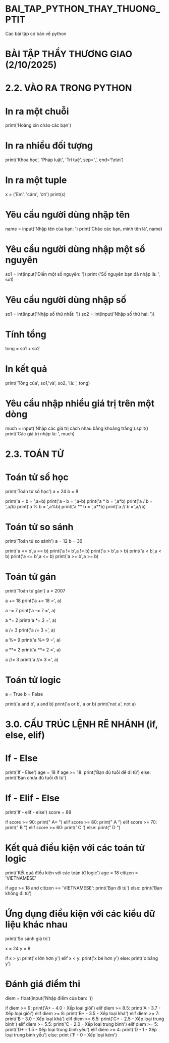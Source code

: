 # BAI_TAP_PYTHON_THAY_THUONG_PTIT
Các bài tập cơ bản về python
# BÀI TẬP THẦY THƯƠNG GIAO (2/10/2025) 

# 2.2. VÀO RA TRONG PYTHON
# In ra một chuỗi   
print('Hoàng xin chào các bạn')

# In ra nhiều đối tượng
print('Khoa học', 'Pháp luật', 'Trí tuệ', sep=',', end='!\n\n')

# In ra một tuple
x = ('Em', 'cảm', 'ơn')
print(x)

# Yêu cầu người dùng nhập tên
name = input('Nhập tên của bạn: ')
print('Chào các bạn, mình tên là', name)

# Yêu cầu người dùng nhập một số nguyên
so1 = int(input('Điền một số nguyên: '))
print ('Số nguyên bạn đã nhập là: ', so1)

# Yêu cầu người dùng nhập số 
so1 = int(input('Nhập số thứ nhất: '))
so2 = int(input('Nhập số thứ hai: '))
# Tính tổng
tong = so1 + so2
# In kết quả
print('Tổng của', so1,'và', so2, 'là: ', tong)

# Yêu cầu nhập nhiều giá trị trên một dòng
much = input('Nhập các giá trị cách nhau bằng khoảng trắng').split()
print('Các giá trị nhập là: ', much)

# 2.3. TOÁN TỬ
# Toán tử số học
print('Toán tử số học')
a = 24
b = 8

print('a + b = ',a+b)
print('a - b = ',a-b)
print('a * b = ',a*b)
print('a / b = ',a/b)
print('a % b = ',a%b)
print('a ** b = ',a**b)
print('a // b =',a//b)

# Toán tử so sánh
print('Toán tử so sánh')
a = 12
b = 36

print('a == b',a == b)
print('a != b',a != b)
print('a > b',a > b)
print('a < b',a < b)
print('a <= b',a <= b)
print('a >= b',a >= b)

# Toán tử gán
print('Toán tử gán')
a = 2007

a += 18
print('a += 18 =', a)

a -= 7
print('a -= 7 =', a) 

a *= 2
print('a *= 2 =', a)

a /= 3
print('a /= 3 =', a)

a %= 9
print('a %= 9 =', a)

a **= 2
print('a **= 2 =', a)

a //= 3
print('a //= 3 =', a)

# Toán tử logic
a = True
b = False

print('a and b', a and b)
print('a or b', a or b)
print('not a', not a)

# 3.0. CẤU TRÚC LỆNH RẼ NHÁNH (if, else, elif)
# If - Else
print('If - Else')
age = 18
if age >= 18:
    print('Bạn đủ tuổi để đi tù')
else:
    print('Bạn chưa đủ tuổi đi tù')

# If - Elif - Else
print('If - elif - else')
score = 88

if score >= 90:
    print(" A+ ")
elif score >= 80:
    print(" A ")
elif score >= 70:
    print(" B ")
elif score >= 60:
    print(' C ')
else:
    print(" D ")

# Kết quả điều kiện với các toán tử logic
print('Kết quả điều kiện với các toán tử logic')
age = 18
citizen = 'VIETNAMESE'

if age >= 18 and citizen == 'VIETNAMESE':
    print('Bạn đi tù')
else:
    print('Bạn không đi tù')

# Ứng dụng điều kiện với các kiểu dữ liệu khác nhau
print('So sánh giá trị')

x = 24
y = 8

if x > y:
    print('x lớn hơn y')
elif x < y:
    print('x bé hơn y')
else:
    print('x bằng y')

# Đánh giá điểm thi 
diem = float(input('Nhập điểm của bạn: '))

if diem >= 9:
    print('A+ - 4.0 - Xếp loại giỏi')
elif diem >= 8.5:
    print('A - 3.7 - Xếp loại giỏi')
elif diem >= 8:
    print('B+ - 3.5 - Xếp loại khá')
elif diem >= 7:
    print('B - 3.0 - Xếp loại khá')
elif diem >= 6.5:
    print('C+ - 2.5 - Xếp loại trung bình')
elif diem >= 5.5:
    print('C - 2.0 - Xếp loại trung bình')
elif diem >= 5:
    print('D+ - 1.5 - Xếp loại trung bình yếu')
elif diem >= 4:
    print('D - 1 - Xếp loại trung bình yếu')
else:
    print ('F - 0 - Xếp loại kém')
